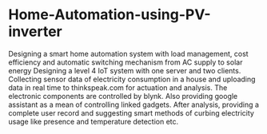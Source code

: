 # Home-Automation-using-PV-inverter
Designing a smart home automation system with load management, cost efficiency  and automatic switching mechanism from AC supply to solar energy 
Designing a level 4 IoT system with one server and two clients. Collecting sensor data of electricity consumption in a house and uploading data in real time to thinkspeak.com for actuation and analysis. The electronic components are controlled by blynk. Also providing google assistant as a mean of controlling linked gadgets.
After analysis, providing a complete user record and suggesting smart methods of curbing electricity usage like presence and temperature detection etc.
